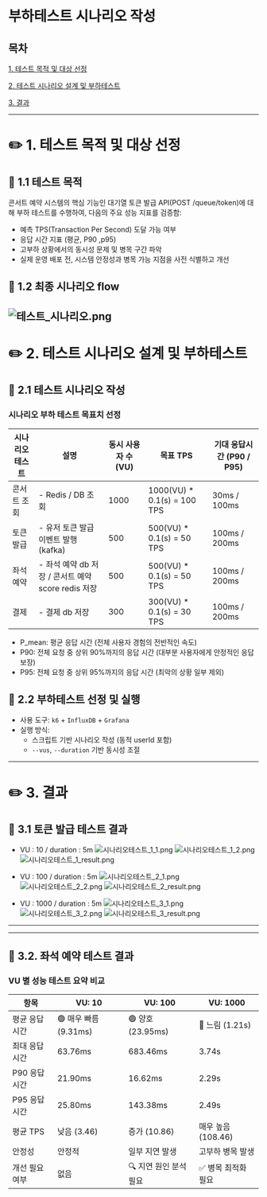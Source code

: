 # 부하테스트 시나리오 작성

## 목차
[1. 테스트 목적 및 대상 선정](#1-테스트-목적-및-대상-선정)

[2. 테스트 시나리오 설계 및 부하테스트](#2-테스트-시나리오-설계-및_부하테스트)

[3. 결과](#3-결과)

---
# ✏️ 1. 테스트 목적 및 대상 선정

## 📌 1.1 테스트 목적
콘서트 예약 시스템의 핵심 기능인 대기열 토큰 발급 API(POST /queue/token)에 대해 부하 테스트를 수행하여, 다음의 주요 성능 지표를 검증함:

- 예측 TPS(Transaction Per Second) 도달 가능 여부
- 응답 시간 지표 (평균, P90 ,p95)
- 고부하 상황에서의 동시성 문제 및 병목 구간 파악
- 실제 운영 배포 전, 시스템 안정성과 병목 가능 지점을 사전 식별하고 개선

## 📌 1.2 최종 시나리오 flow
![테스트_시나리오.png](테스트_시나리오.png)
---

# ✏️ 2. 테스트 시나리오 설계 및 부하테스트

## 📌 2.1 테스트 시나리오 작성

### 시나리오 부하 테스트 목표치 선정

| 시나리오 테스트 | 설명                                    | 동시 사용자 수 (VU) | 목표 TPS                      | 기대 응답시간 (P90 / P95) |
|----------|---------------------------------------|---------|-----------------------------|---------------------|
| 콘서트 조회   | - Redis / DB 조회                       | 1000    | 1000(VU) * 0.1(s) = 100 TPS | 30ms / 100ms        |
| 토큰 발급    | - 유저 토큰 발급 이벤트 발행(kafka)              | 500     | 500(VU) * 0.1(s) = 50 TPS   | 100ms / 200ms       |
| 좌석 예약    | - 좌석 예약 db 저장 / 콘서트 예약 score redis 저장 | 500     | 500(VU) * 0.1(s) = 50 TPS   | 100ms / 200ms       |
| 결제       | - 결제 db 저장                            | 300     | 300(VU) * 0.1(s) = 30 TPS   | 100ms / 200ms       |

- P_mean: 평균 응답 시간 (전체 사용자 경험의 전반적인 속도)
- P90: 전체 요청 중 상위 90%까지의 응답 시간 (대부분 사용자에게 안정적인 응답 보장)
- P95: 전체 요청 중 상위 95%까지의 응답 시간 (최악의 상황 일부 제외)


## 📌 2.2 부하테스트 선정 및 실행
- 사용 도구: `k6` + `InfluxDB` + `Grafana`
- 실행 방식:
    - 스크립트 기반 시나리오 작성 (동적 userId 포함)
    - `--vus`, `--duration` 기반 동시성 조절

---

# ✏️ 3. 결과

## 📌 3.1 토큰 발급 테스트 결과

- VU : 10 / duration : 5m
![시나리오테스트_1_1.png](시나리오테스트_1_1.png)
![시나리오테스트_1_2.png](시나리오테스트_1_2.png)
![시나리오테스트_1_result.png](시나리오테스트_1_result.png)


- VU : 100 / duration : 5m
![시나리오테스트_2_1.png](시나리오테스트_2_1.png)
![시나리오테스트_2_2.png](시나리오테스트_2_2.png)
![시나리오테스트_2_result.png](시나리오테스트_2_result.png)


- VU : 1000 / duration : 5m
![시나리오테스트_3_1.png](시나리오테스트_3_1.png)
![시나리오테스트_3_2.png](시나리오테스트_3_2.png)
![시나리오테스트_3_result.png](시나리오테스트_3_result.png)


---


---

## 📌 3.2. 좌석 예약 테스트 결과

### VU 별 성능 테스트 요약 비교
| 항목           | VU: 10       | VU: 100           | VU: 1000             |
|----------------|--------------|-------------------|----------------------|
| 평균 응답 시간 | 🟢 매우 빠름 (9.31ms) | 🟢 양호 (23.95ms)   | 🔴 느림 (1.21s)         |
| 최대 응답 시간 | 63.76ms      | 683.46ms          | 3.74s                |
| P90 응답 시간  | 21.90ms      | 16.62ms           | 2.29s                |
| P95 응답 시간  | 25.80ms      | 143.38ms          | 2.49s                |
| 평균 TPS       |  낮음 (3.46) |  증가 (10.86)     |  매우 높음 (108.46) |
| 안정성         | 안정적       |  일부 지연 발생    |  고부하 병목 발생     |
| 개선 필요 여부 |  없음        | 🔍 지연 원인 분석 필요 | ✅ 병목 최적화 필요      |
